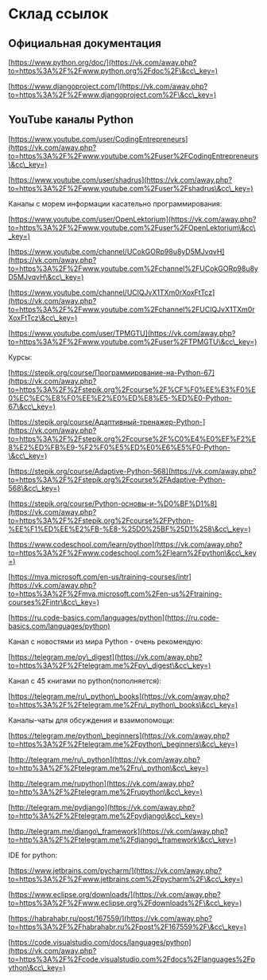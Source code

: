 # Склад ссылок

## Официальная документация

[https://www.python.org/doc/](https://vk.com/away.php?to=https%3A%2F%2Fwww.python.org%2Fdoc%2F\&cc\_key=)

[https://www.djangoproject.com/](https://vk.com/away.php?to=https%3A%2F%2Fwww.djangoproject.com%2F\&cc\_key=)

## YouTube каналы Python

[https://www.youtube.com/user/CodingEntrepreneurs](https://vk.com/away.php?to=https%3A%2F%2Fwww.youtube.com%2Fuser%2FCodingEntrepreneurs\&cc\_key=)

[https://www.youtube.com/user/shadrus](https://vk.com/away.php?to=https%3A%2F%2Fwww.youtube.com%2Fuser%2Fshadrus\&cc\_key=)

Каналы с морем информации касательно программирования:

[https://www.youtube.com/user/OpenLektorium](https://vk.com/away.php?to=https%3A%2F%2Fwww.youtube.com%2Fuser%2FOpenLektorium\&cc\_key=)

[https://www.youtube.com/channel/UCokGORp98u8yD5MJvqvH](https://vk.com/away.php?to=https%3A%2F%2Fwww.youtube.com%2Fchannel%2FUCokGORp98u8yD5MJvqvH\&cc\_key=)

[https://www.youtube.com/channel/UClQJvX1TXm0rXoxFtTcz](https://vk.com/away.php?to=https%3A%2F%2Fwww.youtube.com%2Fchannel%2FUClQJvX1TXm0rXoxFtTcz\&cc\_key=)

[https://www.youtube.com/user/TPMGTU](https://vk.com/away.php?to=https%3A%2F%2Fwww.youtube.com%2Fuser%2FTPMGTU\&cc\_key=)



Курсы:

[https://stepik.org/course/Программирование-на-Python-67](https://vk.com/away.php?to=https%3A%2F%2Fstepik.org%2Fcourse%2F%CF%F0%EE%E3%F0%E0%EC%EC%E8%F0%EE%E2%E0%ED%E8%E5-%ED%E0-Python-67\&cc\_key=)

[https://stepik.org/course/Адаптивный-тренажер-Python-](https://vk.com/away.php?to=https%3A%2F%2Fstepik.org%2Fcourse%2F%C0%E4%E0%EF%F2%E8%E2%ED%FB%E9-%F2%F0%E5%ED%E0%E6%E5%F0-Python-\&cc\_key=)

[https://stepik.org/course/Adaptive-Python-568](https://vk.com/away.php?to=https%3A%2F%2Fstepik.org%2Fcourse%2FAdaptive-Python-568\&cc\_key=)

[https://stepik.org/course/Python-основы-и-%D0%BF%D1%8](https://vk.com/away.php?to=https%3A%2F%2Fstepik.org%2Fcourse%2FPython-%EE%F1%ED%EE%E2%FB-%E8-%25D0%25BF%25D1%258\&cc\_key=)

[https://www.codeschool.com/learn/python](https://vk.com/away.php?to=https%3A%2F%2Fwww.codeschool.com%2Flearn%2Fpython\&cc\_key=)

[https://mva.microsoft.com/en-us/training-courses/intr](https://vk.com/away.php?to=https%3A%2F%2Fmva.microsoft.com%2Fen-us%2Ftraining-courses%2Fintr\&cc\_key=)

[https://ru.code-basics.com/languages/python](https://ru.code-basics.com/languages/python)

Канал с новостями из мира Python - очень рекомендую:

[https://telegram.me/py\_digest](https://vk.com/away.php?to=https%3A%2F%2Ftelegram.me%2Fpy\_digest\&cc\_key=)

Канал с 45 книгами по python(пополняется):

[https://telegram.me/ru\_python\_books](https://vk.com/away.php?to=https%3A%2F%2Ftelegram.me%2Fru\_python\_books\&cc\_key=)

Каналы-чаты для обсуждения и взаимопомощи:

[https://telegram.me/python\_beginners](https://vk.com/away.php?to=https%3A%2F%2Ftelegram.me%2Fpython\_beginners\&cc\_key=)

[http://telegram.me/ru\_python](https://vk.com/away.php?to=http%3A%2F%2Ftelegram.me%2Fru\_python\&cc\_key=)

[http://telegram.me/rupython](https://vk.com/away.php?to=http%3A%2F%2Ftelegram.me%2Frupython\&cc\_key=)

[http://telegram.me/pydjango](https://vk.com/away.php?to=http%3A%2F%2Ftelegram.me%2Fpydjango\&cc\_key=)

[http://telegram.me/django\_framework](https://vk.com/away.php?to=http%3A%2F%2Ftelegram.me%2Fdjango\_framework\&cc\_key=)



IDE for python:

[https://www.jetbrains.com/pycharm/](https://vk.com/away.php?to=https%3A%2F%2Fwww.jetbrains.com%2Fpycharm%2F\&cc\_key=)

[https://www.eclipse.org/downloads/](https://vk.com/away.php?to=https%3A%2F%2Fwww.eclipse.org%2Fdownloads%2F\&cc\_key=)

[https://habrahabr.ru/post/167559/](https://vk.com/away.php?to=https%3A%2F%2Fhabrahabr.ru%2Fpost%2F167559%2F\&cc\_key=)

[https://code.visualstudio.com/docs/languages/python](https://vk.com/away.php?to=https%3A%2F%2Fcode.visualstudio.com%2Fdocs%2Flanguages%2Fpython\&cc\_key=)
